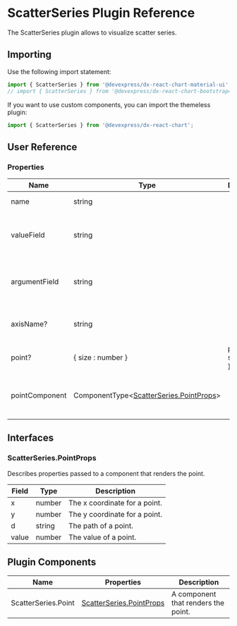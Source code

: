 # ScatterSeries Plugin Reference

The ScatterSeries plugin allows to visualize scatter series.

## Importing

Use the following import statement:

```js
import { ScatterSeries } from '@devexpress/dx-react-chart-material-ui';
// import { ScatterSeries } from '@devexpress/dx-react-chart-bootstrap4';
```

If you want to use custom components, you can import the themeless plugin:

```js
import { ScatterSeries } from '@devexpress/dx-react-chart';
```

## User Reference

### Properties

Name | Type | Default | Description
-----|------|---------|------------
name | string | | A series name.
valueField | string | | Data field provides values for series points.
argumentField | string | | Data field provides arguments for series points.
axisName? | string | | Axis to which the series is bonded.
point? | { size : number } | point: { size: 7 } | Specifies point options.
pointComponent | ComponentType&lt;[ScatterSeries.PointProps](#scatterseriespointprops)&gt; | | A component that renders the points.

## Interfaces

### ScatterSeries.PointProps

Describes properties passed to a component that renders the point.

Field | Type | Description
------|------|------------
x | number | The x coordinate for a point.
y | number | The y coordinate for a point.
d | string | The path of a point.
value | number | The value of a point.

## Plugin Components

Name | Properties | Description
-----|------------|------------
ScatterSeries.Point | [ScatterSeries.PointProps](#scatterseriespointprops) | A component that renders the point.
